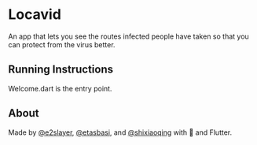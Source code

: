 # Locavid
An app that lets you see the routes infected people have taken so that you can protect from the virus better.

## Running Instructions

Welcome.dart is the entry point.

## About

Made by [@e2slayer](https://e2slayer.github.io/), [@etasbasi](http://etasbasi.com), and [@shixiaoqing](https://github.com/shixiaoqing) with 💚 and Flutter.

